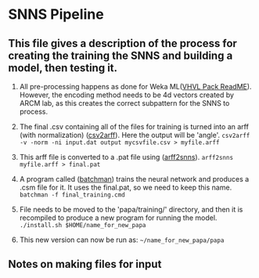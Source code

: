 # SNNS Pipeline

## This file gives a description of the process for creating the training the SNNS and building a model, then testing it.

1. All pre-processing happens as done for Weka ML([VHVL Pack ReadME](https://github.com/vboron/VHVLPack#readme)).
However, the encoding method needs to be 4d vectors created by ARCM lab, as this creates the correct subpattern for
the SNNS to process.

2. The final .csv containing all of the files for training is turned into an arff (with normalization)
([csv2arff](https://github.com/AndrewCRMartin/bioscripts/blob/master/csv2arff.pl)). Here the output will be 'angle'.
`csv2arff -v -norm -ni input.dat output mycsvfile.csv > myfile.arff`

3. This arff file is converted to a .pat file using
([arff2snns](https://github.com/AndrewCRMartin/bioscripts/blob/master/arff2snns.pl)).
`arff2snns myfile.arff > final.pat`

4. A program called ([batchman](https://github.com/ACRMGroup/papa/blob/master/training/papa_batchman.pl)) trains the
neural network and produces a .csm file for it. It uses the final.pat, so we need to keep this name.
`batchman -f final_training.cmd`

5. File needs to be moved to the 'papa/training/' directory, and then it is recompiled to produce a new program for
running the model.
`./install.sh $HOME/name_for_new_papa`

6. This new version can now be run as:
`~/name_for_new_papa/papa`

## Notes on making files for input
<!-- csv2arff -v -norm -ni ${INPUTS} angle ${file} > ${DST}/${name}.arff -->
<!-- arff2snns ${file} > ${DST}/${name}.pat -->

